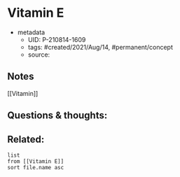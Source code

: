 ---
---

# Vitamin E

- metadata
	- UID: P-210814-1609
	- tags: #created/2021/Aug/14, #permanent/concept 
	- source: 

## Notes
[[Vitamin]]

## Questions & thoughts:


## Related:
```dataview
list
from [[Vitamin E]]
sort file.name asc
```